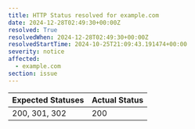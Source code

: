 ```yaml
---
title: HTTP Status resolved for example.com
date: 2024-12-28T02:49:30+00:00Z
resolved: True
resolvedWhen: 2024-12-28T02:49:30+00:00Z
resolvedStartTime: 2024-10-25T21:09:43.191474+00:00
severity: notice
affected:
  - example.com
section: issue
---
```


| Expected Statuses | Actual Status  |
|-------------------|----------------|
| 200, 301, 302 | 200 |
